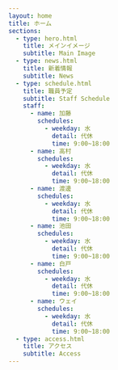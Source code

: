 ```yaml
---
layout: home
title: ホーム
sections:
  - type: hero.html
    title: メインイメージ
    subtitle: Main Image
  - type: news.html
    title: 新着情報
    subtitle: News
  - type: schedule.html
    title: 職員予定
    subtitle: Staff Schedule
    staff:
      - name: 加藤
        schedules:
          - weekday: 水
            detail: 代休
            time: 9:00~18:00
      - name: 高村
        schedules:
          - weekday: 水
            detail: 代休
            time: 9:00~18:00
      - name: 渡邊
        schedules:
          - weekday: 水
            detail: 代休
            time: 9:00~18:00
      - name: 池田
        schedules:
          - weekday: 水
            detail: 代休
            time: 9:00~18:00
      - name: 白戸
        schedules:
          - weekday: 水
            detail: 代休
            time: 9:00~18:00
      - name: ウェイ
        schedules:
          - weekday: 水
            detail: 代休
            time: 9:00~18:00
  - type: access.html
    title: アクセス
    subtitle: Access
---
```





